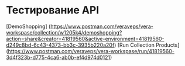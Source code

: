 # Тестирование API
[DemoShopping] (https://www.postman.com/veraveps/vera-workspase/collection/w1205k4/demoshopping?action=share&creator=41819560&active-environment=41819560-d249c8bd-6c43-4373-bb3c-3935b220a20f)
[Run Collection Products] (https://www.postman.com/veraveps/vera-workspase/run/41819560-3d4f323b-d775-4ca6-ab0b-ef4d974d0121)
